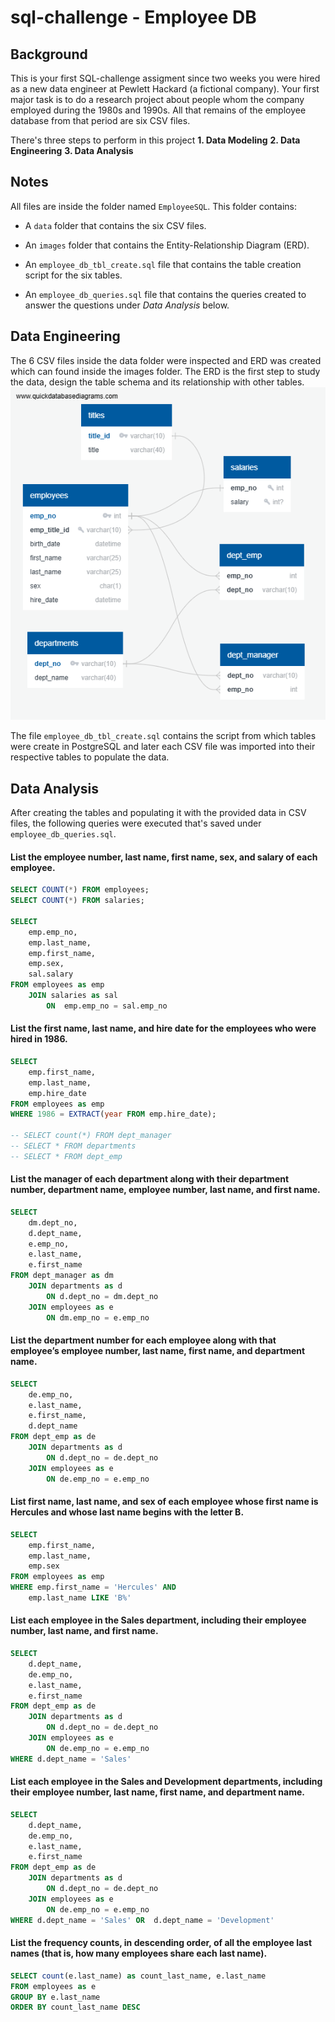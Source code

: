 # sql-challenge - Employee DB

## Background
This is your first SQL-challenge assigment since two weeks you were hired as a new data engineer at Pewlett Hackard (a fictional company). 
Your first major task is to do a research project about people whom the company employed during the 1980s and 1990s. 
All that remains of the employee database from that period are six CSV files.

There's three steps to perform in this project
**1. Data Modeling**
**2. Data Engineering**
**3. Data Analysis**

## Notes
All files are inside the folder named `EmployeeSQL`. This folder contains:

* A `data` folder that contains the six CSV files.

* An `images` folder that contains the Entity-Relationship Diagram (ERD).

* An `employee_db_tbl_create.sql` file that contains the table creation script for the six tables.

* An `employee_db_queries.sql` file that contains the queries created to answer the questions under *Data Analysis* below.

## Data Engineering

The 6 CSV files inside the data folder were inspected and ERD was created which can found inside the images folder. 
The ERD is the first step to study the data, design the table schema and its relationship with other tables. 
![ERD.png](/EmployeeSQL/Images/ER-Employee_DB.png)

The file `employee_db_tbl_create.sql` contains the script from which tables were create in PostgreSQL and later each CSV file was imported into their respective tables to populate the data.

## Data Analysis

After creating the tables and populating it with the provided data in CSV files, the following queries were executed that's saved under `employee_db_queries.sql`.

#### List the employee number, last name, first name, sex, and salary of each employee.
```sql
SELECT COUNT(*) FROM employees;
SELECT COUNT(*) FROM salaries;
	
SELECT 
	emp.emp_no, 
	emp.last_name, 
	emp.first_name, 
	emp.sex, 
	sal.salary
FROM employees as emp 
	JOIN salaries as sal 
		ON	emp.emp_no = sal.emp_no
```
#### List the first name, last name, and hire date for the employees who were hired in 1986.
```sql
SELECT 
	emp.first_name, 
	emp.last_name, 
	emp.hire_date
FROM employees as emp
WHERE 1986 = EXTRACT(year FROM emp.hire_date);

-- SELECT count(*) FROM dept_manager
-- SELECT * FROM departments
-- SELECT * FROM dept_emp
```
#### List the manager of each department along with their department number, department name, employee number, last name, and first name.
```sql
SELECT 
	dm.dept_no, 
	d.dept_name, 
	e.emp_no, 
	e.last_name, 
	e.first_name
FROM dept_manager as dm
	JOIN departments as d 
		ON d.dept_no = dm.dept_no
	JOIN employees as e
		ON dm.emp_no = e.emp_no
```
#### List the department number for each employee along with that employee’s employee number, last name, first name, and department name.
```sql
SELECT 
	de.emp_no, 
	e.last_name, 
	e.first_name,
	d.dept_name
FROM dept_emp as de
	JOIN departments as d 
		ON d.dept_no = de.dept_no
	JOIN employees as e
		ON de.emp_no = e.emp_no

```
#### List first name, last name, and sex of each employee whose first name is Hercules and whose last name begins with the letter B.
```sql
SELECT 
	emp.first_name, 
	emp.last_name, 
	emp.sex	
FROM employees as emp
WHERE emp.first_name = 'Hercules' AND
	emp.last_name LIKE 'B%'
```
#### List each employee in the Sales department, including their employee number, last name, and first name.
```sql
SELECT 
	d.dept_name,
	de.emp_no, 
	e.last_name, 
	e.first_name	
FROM dept_emp as de
	JOIN departments as d 
		ON d.dept_no = de.dept_no
	JOIN employees as e
		ON de.emp_no = e.emp_no
WHERE d.dept_name = 'Sales'
```
#### List each employee in the Sales and Development departments, including their employee number, last name, first name, and department name.
```sql
SELECT 
	d.dept_name,
	de.emp_no, 
	e.last_name, 
	e.first_name	
FROM dept_emp as de
	JOIN departments as d 
		ON d.dept_no = de.dept_no
	JOIN employees as e
		ON de.emp_no = e.emp_no
WHERE d.dept_name = 'Sales' OR  d.dept_name = 'Development'
```
#### List the frequency counts, in descending order, of all the employee last names (that is, how many employees share each last name).
```sql
SELECT count(e.last_name) as count_last_name, e.last_name 
FROM employees as e
GROUP BY e.last_name
ORDER BY count_last_name DESC
```
